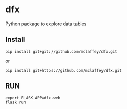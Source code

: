 # dfx
Python package to explore data tables

## Install

`pip install git+git://github.com/mclaffey/dfx.git`

or

`pip install git+https://github.com/mclaffey/dfx.git`

## RUN

```
export FLASK_APP=dfx.web
flask run
```
